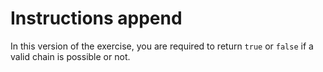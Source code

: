 # Instructions append 
In this version of the exercise, you are required to return `true` or `false` if a valid chain is possible or not.